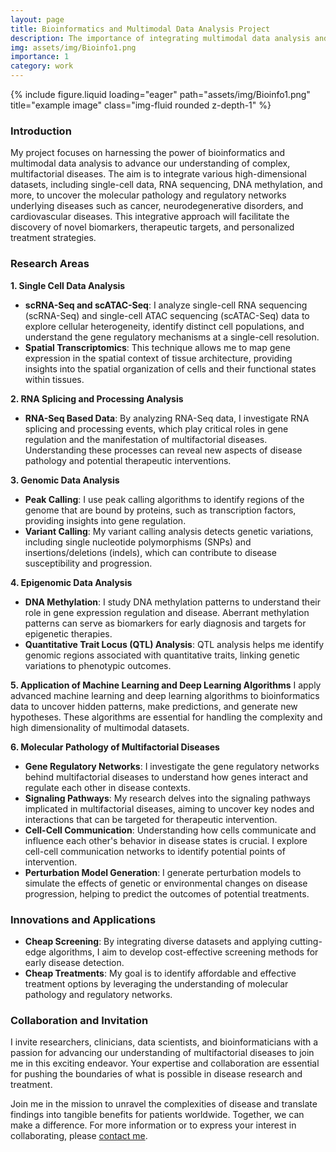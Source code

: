 ```yaml
---
layout: page
title: Bioinformatics and Multimodal Data Analysis Project
description: The importance of integrating multimodal data analysis and advanced computational techniques to address the challenges posed by multifactorial diseases
img: assets/img/Bioinfo1.png
importance: 1
category: work
---
```


<div class="row">
    <div class="col-sm mt-3 mt-md-0">
        {% include figure.liquid loading="eager" path="assets/img/Bioinfo1.png" title="example image" class="img-fluid rounded z-depth-1" %}
    </div>
</div>

### Introduction

<div class="justified-text">
  My project focuses on harnessing the power of bioinformatics and multimodal data analysis to advance our understanding of complex, multifactorial diseases. The aim is to integrate various high-dimensional datasets, including single-cell data, RNA sequencing, DNA methylation, and more, to uncover the molecular pathology and regulatory networks underlying diseases such as cancer, neurodegenerative disorders, and cardiovascular diseases. This integrative approach will facilitate the discovery of novel biomarkers, therapeutic targets, and personalized treatment strategies.
</div>


### Research Areas

**1. Single Cell Data Analysis**
- **scRNA-Seq and scATAC-Seq**: I analyze single-cell RNA sequencing (scRNA-Seq) and single-cell ATAC sequencing (scATAC-Seq) data to explore cellular heterogeneity, identify distinct cell populations, and understand the gene regulatory mechanisms at a single-cell resolution.
- **Spatial Transcriptomics**: This technique allows me to map gene expression in the spatial context of tissue architecture, providing insights into the spatial organization of cells and their functional states within tissues.

**2. RNA Splicing and Processing Analysis**
- **RNA-Seq Based Data**: By analyzing RNA-Seq data, I investigate RNA splicing and processing events, which play critical roles in gene regulation and the manifestation of multifactorial diseases. Understanding these processes can reveal new aspects of disease pathology and potential therapeutic interventions.

**3. Genomic Data Analysis**
- **Peak Calling**: I use peak calling algorithms to identify regions of the genome that are bound by proteins, such as transcription factors, providing insights into gene regulation.
- **Variant Calling**: My variant calling analysis detects genetic variations, including single nucleotide polymorphisms (SNPs) and insertions/deletions (indels), which can contribute to disease susceptibility and progression.

**4. Epigenomic Data Analysis**
- **DNA Methylation**: I study DNA methylation patterns to understand their role in gene expression regulation and disease. Aberrant methylation patterns can serve as biomarkers for early diagnosis and targets for epigenetic therapies.
- **Quantitative Trait Locus (QTL) Analysis**: QTL analysis helps me identify genomic regions associated with quantitative traits, linking genetic variations to phenotypic outcomes.

**5. Application of Machine Learning and Deep Learning Algorithms**
I apply advanced machine learning and deep learning algorithms to bioinformatics data to uncover hidden patterns, make predictions, and generate new hypotheses. These algorithms are essential for handling the complexity and high dimensionality of multimodal datasets.

**6. Molecular Pathology of Multifactorial Diseases**
- **Gene Regulatory Networks**: I investigate the gene regulatory networks behind multifactorial diseases to understand how genes interact and regulate each other in disease contexts.
- **Signaling Pathways**: My research delves into the signaling pathways implicated in multifactorial diseases, aiming to uncover key nodes and interactions that can be targeted for therapeutic intervention.
- **Cell-Cell Communication**: Understanding how cells communicate and influence each other's behavior in disease states is crucial. I explore cell-cell communication networks to identify potential points of intervention.
- **Perturbation Model Generation**: I generate perturbation models to simulate the effects of genetic or environmental changes on disease progression, helping to predict the outcomes of potential treatments.


### Innovations and Applications
- **Cheap Screening**: By integrating diverse datasets and applying cutting-edge algorithms, I aim to develop cost-effective screening methods for early disease detection.
- **Cheap Treatments**: My goal is to identify affordable and effective treatment options by leveraging the understanding of molecular pathology and regulatory networks.


### Collaboration and Invitation
I invite researchers, clinicians, data scientists, and bioinformaticians with a passion for advancing our understanding of multifactorial diseases to join me in this exciting endeavor. Your expertise and collaboration are essential for pushing the boundaries of what is possible in disease research and treatment.

Join me in the mission to unravel the complexities of disease and translate findings into tangible benefits for patients worldwide. Together, we can make a difference. For more information or to express your interest in collaborating, please <a href="mailto:erfan.m.farhadieh99@gmail.com">contact me</a>. 


